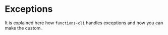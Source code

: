 # Exceptions

It is explained here how `functions-cli` handles exceptions and how you can make the custom. 